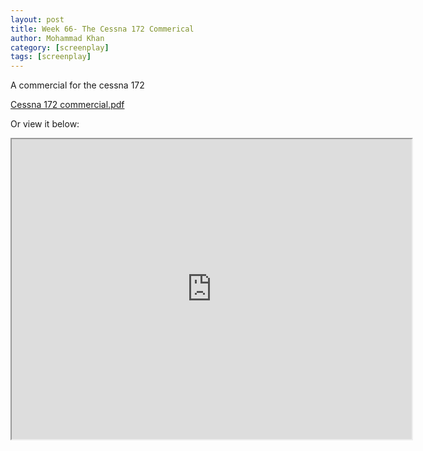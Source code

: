 ```yaml
---
layout: post
title: Week 66- The Cessna 172 Commerical
author: Mohammad Khan
category: [screenplay]
tags: [screenplay]
---
```

<p>A commercial for the cessna 172</p>



<a href="https://drive.google.com/file/d/1TtY4mGWk0x6qIkGpHr1eNrMA7QUE9S_E/view?usp=sharing">
Cessna 172 commercial.pdf</a>

Or view it below: 
<iframe src="https://drive.google.com/file/d/1TtY4mGWk0x6qIkGpHr1eNrMA7QUE9S_E/preview" width="640" height="480" allow="autoplay"></iframe>